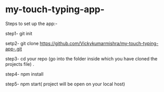 # my-touch-typing-app-
Steps to set up the app:-

step1- git init 

setp2- git clone https://github.com/Vickykumarmishra/my-touch-typing-app-.git

step3- cd your repo (go into the folder inside which you have cloned the projects file) .

step4- npm install

step5- npm start( project will be open on your local host)
